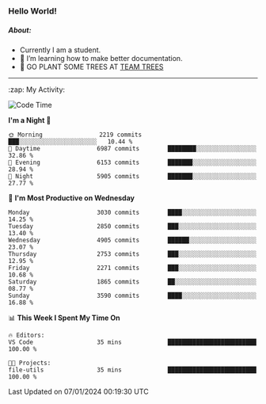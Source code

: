 ### Hello World!

##### About:
- Currently I am a student.
- 🌱 I’m learning how to make better documentation.
- 🌱 GO PLANT SOME TREES AT [TEAM TREES](https://teamtrees.org/)

---
  <summary>:zap: My Activity:</summary>
  
<!--START_SECTION:waka-->
![Code Time](http://img.shields.io/badge/Code%20Time-1%2C268%20hrs%2025%20mins-blue)

**I'm a Night 🦉** 

```text
🌞 Morning                2219 commits        ███░░░░░░░░░░░░░░░░░░░░░░   10.44 % 
🌆 Daytime                6987 commits        ████████░░░░░░░░░░░░░░░░░   32.86 % 
🌃 Evening                6153 commits        ███████░░░░░░░░░░░░░░░░░░   28.94 % 
🌙 Night                  5905 commits        ███████░░░░░░░░░░░░░░░░░░   27.77 % 
```
📅 **I'm Most Productive on Wednesday** 

```text
Monday                   3030 commits        ████░░░░░░░░░░░░░░░░░░░░░   14.25 % 
Tuesday                  2850 commits        ███░░░░░░░░░░░░░░░░░░░░░░   13.40 % 
Wednesday                4905 commits        ██████░░░░░░░░░░░░░░░░░░░   23.07 % 
Thursday                 2753 commits        ███░░░░░░░░░░░░░░░░░░░░░░   12.95 % 
Friday                   2271 commits        ███░░░░░░░░░░░░░░░░░░░░░░   10.68 % 
Saturday                 1865 commits        ██░░░░░░░░░░░░░░░░░░░░░░░   08.77 % 
Sunday                   3590 commits        ████░░░░░░░░░░░░░░░░░░░░░   16.88 % 
```


📊 **This Week I Spent My Time On** 

```text
🔥 Editors: 
VS Code                  35 mins             █████████████████████████   100.00 % 

🐱‍💻 Projects: 
file-utils               35 mins             █████████████████████████   100.00 % 
```


 Last Updated on 07/01/2024 00:19:30 UTC
<!--END_SECTION:waka-->
